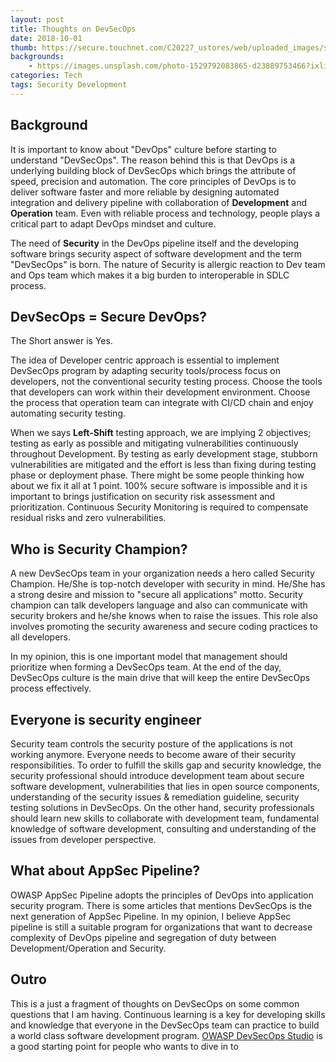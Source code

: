 ```yaml
---
layout: post
title: Thoughts on DevSecOps
date: 2018-10-01
thumb: https://secure.touchnet.com/C20227_ustores/web/uploaded_images/store_148/DevSecOps.jpg
backgrounds: 
    - https://images.unsplash.com/photo-1529792083865-d23889753466?ixlib=rb-1.2.1&ixid=eyJhcHBfaWQiOjEyMDd9&auto=format&fit=crop&w=1050&q=80
categories: Tech    
tags: Security Development
--- 
```


## Background

It is important to know about "DevOps" culture before starting to understand "DevSecOps". The reason behind this is that DevOps is a underlying building block of DevSecOps which brings the attribute of speed, precision and automation. The core principles of DevOps is to deliver software faster and more reliable by designing automated integration and delivery pipeline with collaboration of **Development** and **Operation** team. Even with reliable process and technology, people plays a critical part to adapt DevOps mindset and culture.

The need of **Security** in the DevOps pipeline itself and the developing software brings security aspect of software development and the term "DevSecOps" is born. The nature of Security is allergic reaction to Dev team and Ops team which makes it a big burden to interoperable in SDLC process. 

## DevSecOps = Secure DevOps?

The Short answer is Yes. 

The idea of Developer centric approach is essential to implement DevSecOps program by adapting security tools/process focus on developers, not the conventional security testing process. Choose the tools that developers can work within their development environment. Choose the process that operation team can integrate with CI/CD chain and enjoy automating security testing. 

When we says **Left-Shift** testing approach, we are implying 2 objectives; testing as early as possible and mitigating vulnerabilities continuously throughout Development. By testing as early development stage, stubborn vulnerabilities are mitigated and the effort is less than fixing during testing phase or deployment phase. There might be some people thinking how about we fix it all at 1 point. 100% secure software is impossible and it is important to brings justification on security risk assessment and prioritization. Continuous Security Monitoring is required to compensate residual risks and zero vulnerabilities. 

## Who is Security Champion?

A new DevSecOps team in your organization needs a hero called Security Champion. He/She is top-notch developer with security in mind. He/She has a strong desire and mission to "secure all applications" motto. Security champion can talk developers language and also can communicate with security brokers and he/she knows when to raise the issues. This role also involves promoting the security awareness and secure coding practices to all developers. 

In my opinion, this is one important model that management should prioritize when forming a DevSecOps team. At the end of the day, DevSecOps culture is the main drive that will keep the entire DevSecOps process effectively.

## Everyone is security engineer

Security team controls the security posture of the applications is not working anymore. Everyone needs to become aware of their security responsibilities. To order to fulfill the skills gap and security knowledge, the security professional should introduce development team about secure software development, vulnerabilities that lies in open source components, understanding of the security issues & remediation guideline, security testing solutions in DevSecOps. On the other hand, security professionals should learn new skills to collaborate with development team, fundamental knowledge of software development, consulting and understanding of the issues from developer perspective.

## What about AppSec Pipeline?

OWASP AppSec Pipeline adopts the principles of DevOps into application security program. There is some articles that mentions DevSecOps is the next generation of AppSec Pipeline. In my opinion, I believe AppSec pipeline is still a suitable program for organizations that want to decrease complexity of DevOps pipeline and segregation of duty between Development/Operation and Security. 


## Outro

This is a just a fragment of thoughts on DevSecOps on some common questions that I am having. Continuous learning is a key for developing skills and knowledge that everyone in the DevSecOps team can practice to build a world class software development program. [OWASP DevSecOps Studio](https://www.owasp.org/index.php/OWASP_DevSecOps_Studio_Project) is a good starting point for people who wants to dive in to 